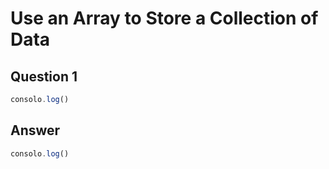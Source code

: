 # Use an Array to Store a Collection of Data
## Question 1
```js
consolo.log()
```
## Answer
```js
consolo.log()
```